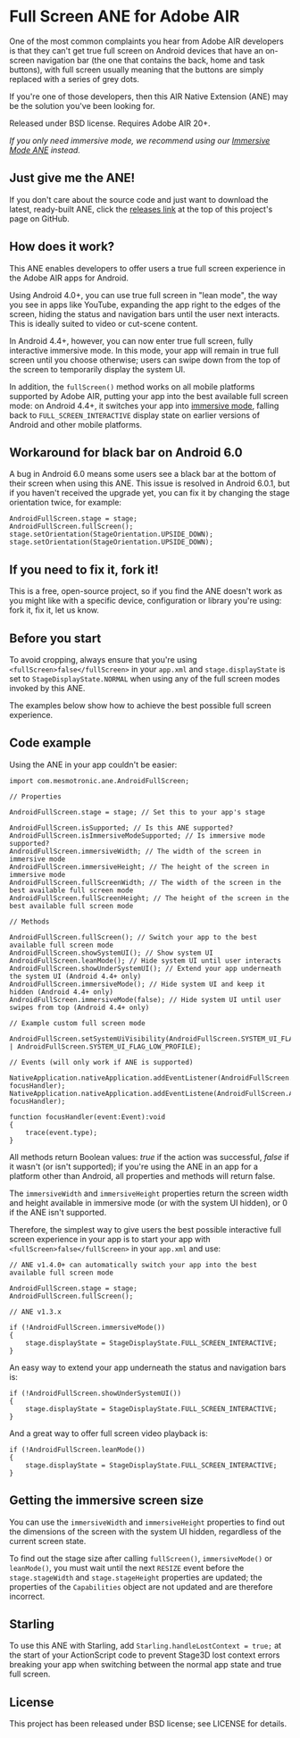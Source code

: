 Full Screen ANE for Adobe AIR
=============================

One of the most common complaints you hear from Adobe AIR developers is that they can't get true full screen on Android devices that have an on-screen navigation bar (the one that contains the back, home and task buttons), with full screen usually meaning that the buttons are simply replaced with a series of grey dots. 

If you're one of those developers, then this AIR Native Extension (ANE) may be the solution you've been looking for. 

Released under BSD license. Requires Adobe AIR 20+.

*If you only need immersive mode, we recommend using our [Immersive Mode ANE](https://github.com/mesmotronic/air-ane-immersivemode) instead.*

Just give me the ANE!
---------------------

If you don't care about the source code and just want to download the latest, ready-built ANE, click the [releases link](https://github.com/mesmotronic/air-ane-fullscreen/releases) at the top of this project's page on GitHub.

How does it work?
-----------------

This ANE enables developers to offer users a true full screen experience in the Adobe AIR apps for Android.

Using Android 4.0+, you can use true full screen in "lean mode", the way you see in apps like YouTube, expanding the app right to the edges of the screen, hiding the status and navigation bars until the user next interacts. This is ideally suited to video or cut-scene content.

In Android 4.4+, however, you can now enter true full screen, fully interactive immersive mode. In this mode, your app will remain in true full screen until you choose otherwise; users can swipe down from the top of the screen to temporarily display the system UI.

In addition, the `fullScreen()` method works on all mobile platforms supported by Adobe AIR, putting your app into the best available full screen mode: on Android 4.4+, it switches your app into [immersive mode](http://developer.android.com/training/system-ui/immersive.html), falling back to `FULL_SCREEN_INTERACTIVE` display state on earlier versions of Android and other mobile platforms.

Workaround for black bar on Android 6.0
---------------------------------------

A bug in Android 6.0 means some users see a black bar at the bottom of their screen when using this ANE. This issue is resolved in Android 6.0.1, but if you haven't received the upgrade yet, you can fix it by changing the stage orientation twice, for example:

```actionscript3
AndroidFullScreen.stage = stage;
AndroidFullScreen.fullScreen();
stage.setOrientation(StageOrientation.UPSIDE_DOWN);
stage.setOrientation(StageOrientation.UPSIDE_DOWN);
```

If you need to fix it, fork it!
-------------------------------

This is a free, open-source project, so if you find the ANE doesn't work as you might like with a specific device, configuration or library you're using: fork it, fix it, let us know.

Before you start
----------------

To avoid cropping, always ensure that you're using `<fullScreen>false</fullScreen>` in your `app.xml` and `stage.displayState` is set to `StageDisplayState.NORMAL` when using any of the full screen modes invoked by this ANE.

The examples below show how to achieve the best possible full screen experience.

Code example
------------

Using the ANE in your app couldn't be easier:

```as3
import com.mesmotronic.ane.AndroidFullScreen;

// Properties

AndroidFullScreen.stage = stage; // Set this to your app's stage

AndroidFullScreen.isSupported; // Is this ANE supported?
AndroidFullScreen.isImmersiveModeSupported; // Is immersive mode supported?
AndroidFullScreen.immersiveWidth; // The width of the screen in immersive mode
AndroidFullScreen.immersiveHeight; // The height of the screen in immersive mode
AndroidFullScreen.fullScreenWidth; // The width of the screen in the best available full screen mode
AndroidFullScreen.fullScreenHeight; // The height of the screen in the best available full screen mode

// Methods

AndroidFullScreen.fullScreen(); // Switch your app to the best available full screen mode
AndroidFullScreen.showSystemUI(); // Show system UI
AndroidFullScreen.leanMode(); // Hide system UI until user interacts
AndroidFullScreen.showUnderSystemUI(); // Extend your app underneath the system UI (Android 4.4+ only)
AndroidFullScreen.immersiveMode(); // Hide system UI and keep it hidden (Android 4.4+ only)
AndroidFullScreen.immersiveMode(false); // Hide system UI until user swipes from top (Android 4.4+ only)

// Example custom full screen mode

AndroidFullScreen.setSystemUiVisibility(AndroidFullScreen.SYSTEM_UI_FLAG_FULLSCREEN | AndroidFullScreen.SYSTEM_UI_FLAG_LOW_PROFILE);

// Events (will only work if ANE is supported)

NativeApplication.nativeApplication.addEventListener(AndroidFullScreen.ANDROID_WINDOW_FOCUS_IN, focusHandler);
NativeApplication.nativeApplication.addEventListene(AndroidFullScreen.ANDROID_WINDOW_FOCUS_OUT, focusHandler);

function focusHandler(event:Event):void
{
	trace(event.type);
} 

```

All methods return Boolean values: *true* if the action was successful, *false* if it wasn't (or isn't supported); if you're using the ANE in an app for a platform other than Android, all properties and methods will return false.

The `immersiveWidth` and `immersiveHeight` properties return the screen width and height available in immersive mode (or with the system UI hidden), or 0 if the ANE isn't supported.

Therefore, the simplest way to give users the best possible interactive full screen experience in your app is to start your app with `<fullScreen>false</fullScreen>` in your `app.xml` and use:

```as3
// ANE v1.4.0+ can automatically switch your app into the best available full screen mode

AndroidFullScreen.stage = stage;
AndroidFullScreen.fullScreen();

// ANE v1.3.x

if (!AndroidFullScreen.immersiveMode())
{
    stage.displayState = StageDisplayState.FULL_SCREEN_INTERACTIVE;
}
```

An easy way to extend your app underneath the status and navigation bars is:

```as3
if (!AndroidFullScreen.showUnderSystemUI())
{
    stage.displayState = StageDisplayState.FULL_SCREEN_INTERACTIVE;
}
```

And a great way to offer full screen video playback is:

```as3
if (!AndroidFullScreen.leanMode())
{
    stage.displayState = StageDisplayState.FULL_SCREEN_INTERACTIVE;
}
```

Getting the immersive screen size
---------------------------------

You can use the `immersiveWidth` and `immersiveHeight` properties to find out the dimensions of the screen with the system UI hidden, regardless of the current screen state.

To find out the stage size after calling `fullScreen()`, `immersiveMode()` or `leanMode()`, you must wait until the next `RESIZE` event before the `stage.stageWidth` and `stage.stageHeight` properties are updated; the properties of the `Capabilities` object are not updated and are therefore incorrect.

Starling
--------

To use this ANE with Starling,  add `Starling.handleLostContext = true;` at the start of your ActionScript code to prevent Stage3D lost context errors breaking your app when switching between the normal app state and true full screen.

License
-------

This project has been released under BSD license; see LICENSE for details.
